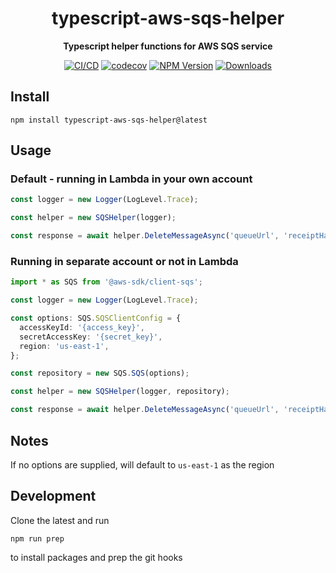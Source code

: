 <h1 align="center">typescript-aws-sqs-helper</h1>

<div align="center">
    
<b>Typescript helper functions for AWS SQS service</b>
    
[![CI/CD](https://github.com/kbrashears5/typescript-aws-sqs-helper/actions/workflows/ci-cd.yml/badge.svg)](https://github.com/kbrashears5/typescript-aws-sqs-helper/actions/workflows/ci-cd.yml)
[![codecov](https://codecov.io/gh/kbrashears5/typescript-aws-sqs-helper/branch/master/graph/badge.svg?token=KA021SKDXO)](https://codecov.io/gh/kbrashears5/typescript-aws-sqs-helper)
[![NPM Version](https://img.shields.io/npm/v/typescript-aws-sqs-helper)](https://img.shields.io/npm/v/typescript-aws-sqs-helper)
[![Downloads](https://img.shields.io/npm/dt/typescript-aws-sqs-helper)](https://img.shields.io/npm/dt/typescript-aws-sqs-helper)

</div>

## Install

```
npm install typescript-aws-sqs-helper@latest
```

## Usage

### Default - running in Lambda in your own account

```typescript
const logger = new Logger(LogLevel.Trace);

const helper = new SQSHelper(logger);

const response = await helper.DeleteMessageAsync('queueUrl', 'receiptHandle');
```

### Running in separate account or not in Lambda

```typescript
import * as SQS from '@aws-sdk/client-sqs';

const logger = new Logger(LogLevel.Trace);

const options: SQS.SQSClientConfig = {
  accessKeyId: '{access_key}',
  secretAccessKey: '{secret_key}',
  region: 'us-east-1',
};

const repository = new SQS.SQS(options);

const helper = new SQSHelper(logger, repository);

const response = await helper.DeleteMessageAsync('queueUrl', 'receiptHandle');
```

## Notes

If no options are supplied, will default to `us-east-1` as the region

## Development

Clone the latest and run

```npm
npm run prep
```

to install packages and prep the git hooks

